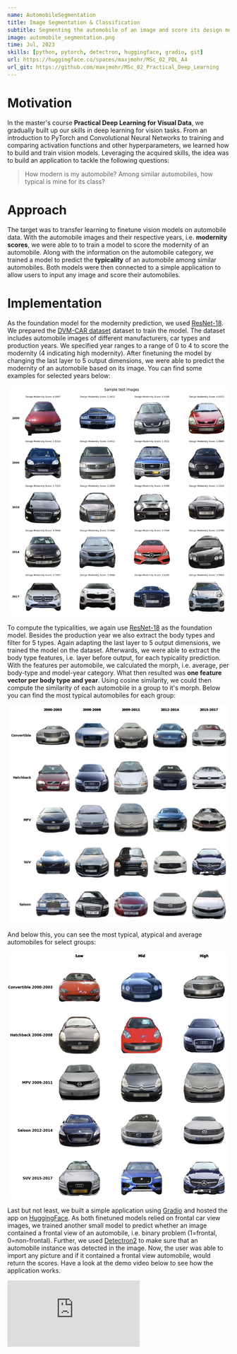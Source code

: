 ```yaml
---
name: AutomobileSegmentation
title: Image Segmentation & Classification
subtitle: Segmenting the automobile of an image and score its design modernity.
image: automobile_segmentation.png
time: Jul, 2023
skills: [python, pytorch, detectron, huggingface, gradio, git]
url: https://huggingface.co/spaces/maxjmohr/MSc_02_PDL_A4
url_git: https://github.com/maxjmohr/MSc_02_Practical_Deep_Learning
---
```

# Motivation
In the master's course **Practical Deep Learning for Visual Data**, we gradually built up our skills in deep learning for vision tasks. From an introduction to PyTorch and Convolutional Neural Networks to training and comparing activation functions and other hyperparameters, we learned how to build and train vision models. Leveraging the acquired skills, the idea was to build an application to tackle the following questions:

> How modern is my automobile? Among similar automobiles, how typical is mine for its class?

# Approach
The target was to transfer learning to finetune vision models on automobile data. With the automobile images and their respective years, i.e. **modernity scores**, we were able to to train a model to score the modernity of an automobile. Along with the information on the automobile category, we trained a model to predict the **typicality** of an automobile among similar automobiles. Both models were then connected to a simple application to allow users to input any image and score their automobiles.

# Implementation
As the foundation model for the modernity prediction, we used <a href="https://pytorch.org/hub/pytorch_vision_resnet/" target="_blank">ResNet-18</a>. We prepared the <a href="https://deepvisualmarketing.github.io/" target="_blank">DVM-CAR dataset</a> dataset to train the model. The dataset includes automobile images of different manufacturers, car types and production years. We specified year ranges to a range of 0 to 4 to score the modernity (4 indicating high modernity). After finetuning the model by changing the last layer to 5 output dimensions, we were able to predict the modernity of an automobile based on its image. You can find some examples for selected years below:

<div class="flex justify-center items-center">
    <img src="res/images/projects/automobile_segmentation_modernity.png"/>
</div>

To compute the typicalities, we again use <a href="https://pytorch.org/hub/pytorch_vision_resnet/" target="_blank">ResNet-18</a> as the foundation model. Besides the production year we also extract the body types and filter for 5 types. Again adapting the last layer to 5 output dimensions, we trained the model on the dataset. Afterwards, we were able to extract the body type features, i.e. layer before output, for each typicality prediction. With the features per automobile, we calculated the morph, i.e. average, per body-type and model-year category. What then resulted was **one feature vector per body type and year**. Using cosine similarity, we could then compute the similarity of each automobile in a group to it's morph. Below you can find the most typical automobiles for each group:

<div class="flex justify-center items-center">
    <img src="res/images/projects/automobile_segmentation_most_typical.png"/>
</div>

And below this, you can see the most typical, atypical and average automobiles for select groups:

<div class="flex justify-center items-center">
    <img src="res/images/projects/automobile_segmentation_typicality.png"/>
</div>

Last but not least, we built a simple application using <a href="https://www.gradio.app/" target="_blank">Gradio</a> and hosted the app on <a href="https://huggingface.co/" target="_blank">HuggingFace</a>. As both finetuned models relied on frontal car view images, we trained another small model to predict whether an image contained a frontal view of an automobile, i.e. binary problem (1=frontal, 0=non-frontal). Further, we used <a href="https://ai.meta.com/tools/detectron2/" target="_blank">Detectron2</a> to make sure that an automobile instance was detected in the image. Now, the user was able to import any picture and if it contained a frontal view automobile, would return the scores. Have a look at the demo video below to see how the application works.

<div class="flex justify-center items-center">
    <iframe src="https://www.youtube.com/embed/tGWodfz0ZOg" title="YouTube video player" frameborder="0" allow="accelerometer; autoplay; clipboard-write; encrypted-media; gyroscope; picture-in-picture; web-share" allowfullscreen=true class="aspect-video w-9/10 sm:w-7/10 rounded-2xl"/>
</div>